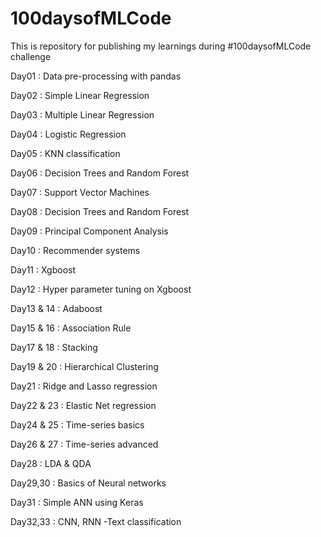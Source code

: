 # 100daysofMLCode

This is repository for publishing my learnings during  #100daysofMLCode challenge

Day01 : Data pre-processing with pandas

Day02 : Simple Linear Regression

Day03 : Multiple Linear Regression

Day04 : Logistic Regression

Day05 : KNN classification

Day06 : Decision Trees and Random Forest

Day07 : Support Vector Machines

Day08 : Decision Trees and Random Forest

Day09 : Principal Component Analysis

Day10 : Recommender systems

Day11 : Xgboost

Day12 : Hyper parameter tuning on Xgboost

Day13 & 14 : Adaboost

Day15 & 16 : Association Rule

Day17 & 18 : Stacking

Day19 & 20 : Hierarchical Clustering

Day21 : Ridge and Lasso regression

Day22 & 23 : Elastic Net regression

Day24 & 25 : Time-series basics

Day26 & 27 : Time-series advanced

Day28 : LDA & QDA

Day29,30 : Basics of Neural networks

Day31 : Simple ANN using Keras

Day32,33 : CNN, RNN -Text classification